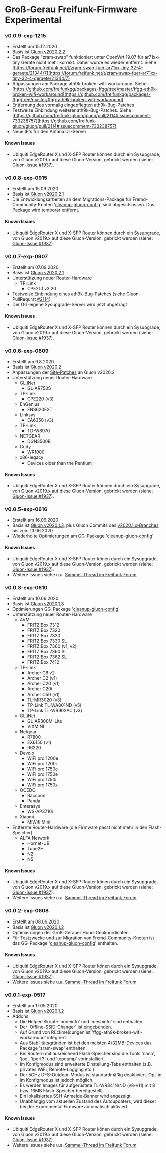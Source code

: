# Groß-Gerau Freifunk-Firmware Experimental

### v0.0.9-exp-1215
- Erstellt am 15.12.2020
- Basis ist [Gluon v2020.2.2](https://gluon.readthedocs.io/en/v2020.2.2/releases/v2020.2.2.html)
- Das Package "zram-swap" funktioniert unter OpenWrt 19.07 für ar71xx-tiny Geräte nicht mehr korrekt. Daher wurde es wieder entfernt. Siehe [https://forum.freifunk.net/t/zram-swap-fuer-ar71xx-tiny-32-4-geraete/21344/7](https://forum.freifunk.net/t/zram-swap-fuer-ar71xx-tiny-32-4-geraete/21344/7)
- Anpassungen am Package ath9k-broken-wifi-workaround. Siehe [https://github.com/freifunkgg/packages-ffgg/tree/master/ffgg-ath9k-broken-wifi-workaround](https://github.com/freifunkgg/packages-ffgg/tree/master/ffgg-ath9k-broken-wifi-workaround)
- Entfernung des vormalig eingepflegten ath9k-Bug-Patches
- Testweise Einbindung weiterer ath9k-Bug-Patches. Siehe [https://github.com/freifunk-gluon/gluon/pull/2114#issuecomment-733238757](https://github.com/freifunk-gluon/gluon/pull/2114#issuecomment-733238757)
- Neue IP's für den Antana DL-Server

#### Known Issues
- Ubiquiti EdgeRouter X und X-SFP Router können durch ein Sysupgrade, von Gluon v2019.x auf diese Gluon-Version, gebrickt werden (siehe: [Gluon-Issue #1937](https://github.com/freifunk-gluon/gluon/issues/1937)).


### v0.0.8-exp-0915
- Erstellt am 15.09.2020
- Basis ist [Gluon v2020.2.1](https://gluon.readthedocs.io/en/v2020.2.1/releases/v2020.2.1.html)
- Die Entwicklungsarbeiten an dem Migrations-Package für Fremd-Community-Knoten '[cleanup-gluon-config](https://github.com/freifunkgg/packages-ffgg/tree/master/ffgg-cleanup-gluon-config)' sind abgeschlossen. Das Package wird temporär entfernt.  

#### Known Issues
- Ubiquiti EdgeRouter X und X-SFP Router können durch ein Sysupgrade, von Gluon v2019.x auf diese Gluon-Version, gebrickt werden (siehe: [Gluon-Issue #1937](https://github.com/freifunk-gluon/gluon/issues/1937)).


### v0.0.7-exp-0907
- Erstellt am 07.09.2020
- Basis ist [Gluon v2020.2.1](https://gluon.readthedocs.io/en/v2020.2.1/releases/v2020.2.1.html)
- Unterstützung neuer Router-Hardware
  - TP-Link
     - CPE210 v3.20
- Testweise Einbindung eines ath9k-Bug-Patches (siehe Gluon-PullRequrst [#2114](https://github.com/freifunk-gluon/gluon/pull/2114))
- Der GG-eigene Sysupgrade-Server wird jetzt abgefragt

#### Known Issues
- Ubiquiti EdgeRouter X und X-SFP Router können durch ein Sysupgrade, von Gluon v2019.x auf diese Gluon-Version, gebrickt werden (siehe: [Gluon-Issue #1937](https://github.com/freifunk-gluon/gluon/issues/1937)).

### v0.0.6-exp-0809
- Erstellt am 9.8.2020
- Basis ist [Gluon v2020.2](https://gluon.readthedocs.io/en/latest/releases/v2020.2.html#)
- Anpassungen der [Site-Patches](https://gitea.indie-freifunk.net/oszilloskop/site-ffffm/src/branch/top/patches) an Gluon v2020.2
- Unterstützung neuer Router-Hardware
  - GL.iNet
     - GL-AR750S
  - TP-Link
     - CPE220 (v3)
  - EnGenius
     - ENS620EXT
  - Linksys
     - EA6350 (v3)
  - TP-Link
     - TD-W8970
  - NETGEAR
     - DGN3500B
  - Cudy
     - WR1000
  - x86-legacy
     - Devices older than the Pentium

#### Known Issues
- Ubiquiti EdgeRouter X und X-SFP Router können durch ein Sysupgrade, von Gluon v2019.x auf diese Gluon-Version, gebrickt werden (siehe: [Gluon-Issue #1937](https://github.com/freifunk-gluon/gluon/issues/1937)).

### v0.0.5-exp-0616
- Erstellt am 16.06.2020
- Basis ist [Gluon v2020.1.3](https://gluon.readthedocs.io/en/v2020.1.3/releases/v2020.1.3.html), plus Gluon Commits des [v2020.1.x-Branches](https://github.com/freifunk-gluon/gluon/commits/v2020.1.x) bis zum 13.06.2020
- Wiederholte Optimierungen am GG-Package '[cleanup-gluon-config](https://github.com/freifunkgg/packages-ffgg/tree/master/ffgg-cleanup-gluon-config)'

#### Known Issues
- Ubiquiti EdgeRouter X und X-SFP Router könen durch ein Sysupgrade, von Gluon v2019.x auf diese Gluon-Version, gebrickt werden (siehe: [Gluon-Issue #1937](https://github.com/freifunk-gluon/gluon/issues/1937)).
- Weitere Issues siehe u.a. [Sammel-Thread im Freifunk Forum](https://forum.freifunk.net/t/gluon-v2020-1-auffaelligkeiten/21839)

### v0.0.3-exp-0610
- Erstellt am 10.06.2020
- Basis ist [Gluon v2020.1.3](https://gluon.readthedocs.io/en/v2020.1.3/releases/v2020.1.3.html)
- Optimierungen GG-Package '[cleanup-gluon-config](https://github.com/freifunkgg/packages-ffgg/tree/master/ffgg-cleanup-gluon-config)'
- Unterstützung neuer Router-Hardware
  - AVM
     - FRITZ!Box 7312
     - FRITZ!Box 7320
     - FRITZ!Box 7330
     - FRITZ!Box 7330 SL
     - FRITZ!Box 7360 (v1, v2)
     - FRITZ!Box 7360 SL
     - FRITZ!Box 7362 SL
     - FRITZ!Box 7412
  - TP-Link
     - Archer C6 v2
     - Archer C2 (v1)
     - Archer C20 (v1)
     - Archer C20i
     - Archer C50 (v1)
     - TL-MR3020 (v3)
     - TP-Link TL-WA801ND (v5)
     - TP-Link TL-WR902AC (v3)
  - GL.iNet
     - GL-AR300M-Lite
     - VIXMINI
  - Netgear
     - R7800
     - EX6150 (v1)
     - R6220
  - Devolo 
     - WiFi pro 1200e
     - WiFi pro 1200i
     - WiFi pro 1750c
     - WiFi pro 1750e
     - WiFi pro 1750i
     - WiFi pro 1750x
  - OCEDO
     - Raccoon
     - Panda
  - Enterasys
     - WS-AP3710i
  - Xiaomi 
     - MiWifi Mini
- Entfernte Router-Hardware (die Firmware passt nicht mehr in den Flash-Speicher)
  - ALFA Network
     - Hornet-UB
     - Tube2H
     - N2
     - N5

#### Known Issues
- Ubiquiti EdgeRouter X und X-SFP Router könen durch ein Sysupgrade, von Gluon v2019.x auf diese Gluon-Version, gebrickt werden (siehe: [Gluon-Issue #1937](https://github.com/freifunk-gluon/gluon/issues/1937)).
- Weitere Issues siehe u.a. [Sammel-Thread im Freifunk Forum](https://forum.freifunk.net/t/gluon-v2020-1-auffaelligkeiten/21839)

### v0.0.2-exp-0608
- Erstellt am 08.06.2020
- Basis ist [Gluon v2020.1.2](https://gluon.readthedocs.io/en/v2020.1.2/releases/v2020.1.2.html)
- Optimierungen der Groß-Gerauer Hood-Geokoordinaten.
- Für Testzwecke und zur Migration von Fremd-Community-Knoten ist das GG-Package '[cleanup-gluon-config](https://github.com/freifunkgg/packages-ffgg/tree/master/ffgg-cleanup-gluon-config)' enthalten.

#### Known Issues
- Ubiquiti EdgeRouter X und X-SFP Router könen durch ein Sysupgrade, von Gluon v2019.x auf diese Gluon-Version, gebrickt werden (siehe: [Gluon-Issue #1937](https://github.com/freifunk-gluon/gluon/issues/1937)).
- Weitere Issues siehe u.a. [Sammel-Thread im Freifunk Forum](https://forum.freifunk.net/t/gluon-v2020-1-auffaelligkeiten/21839)


### v0.0.1-exp-0517
- Erstellt am 17.05.2020
- Basis ist [Gluon v2020.1.2](https://gluon.readthedocs.io/en/v2020.1.2/releases/v2020.1.2.html)
- Addons
  - Die Helper-Skripte 'nodeinfo' und 'meshinfo' sind enthalten.
  - Der 'Offline-SSID-Changer' ist eingebunden.
  - Auf Grund von Rückmeldungen ist 'ffgg-ath9k-broken-wifi-workaround' integriert.
  - Aus Stabilitätsgründen ist bei den meisten 4/32MB-Devices das Package 'zram-swap' enthalten.
  - Bei Routern mit ausreichend Flash-Speicher sind die Tools 'nano', 'joe', 'iperf3' und 'tcpdump' vorinstalliert.
  - Im Konfigmodus sind erweiterte Einstellung-Tabs enthalten (z.B. privates WiFi, Remote-Logging etc.).
  - Der 5GHz DFS-Outdoor-Modus ist standardmäßig deaktiviert. Opt-in im Konfigmodus ist jedoch möglich.
  - Es werden Images für aufgerüstete TL-WR841N/ND (v8-v11) mit 8 bzw. 16MB Flash-Speicher bereitgestellt.
  - Ein lokalisiertes SSH-Anmelde-Banner wird angezeigt.
  - Unabhängig vom aktuellen Zustand des Autoupdaters, wird dieser bei der Experimental Firmware automatisch aktiviert.

#### Known Issues
- Ubiquiti EdgeRouter X und X-SFP Router könen durch ein Sysupgrade, von Gluon v2019.x auf diese Gluon-Version, gebrickt werden (siehe: [Gluon-Issue #1937](https://github.com/freifunk-gluon/gluon/issues/1937)).
- Weitere Issues siehe u.a. [Sammel-Thread im Freifunk Forum](https://forum.freifunk.net/t/gluon-v2020-1-auffaelligkeiten/21839)

